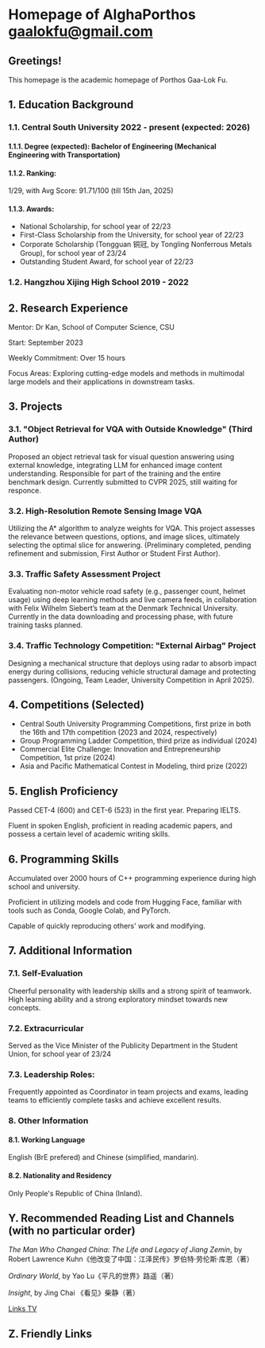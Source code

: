 # Homepage of AlghaPorthos gaalokfu@gmail.com

## Greetings!

This homepage is the academic homepage of Porthos Gaa-Lok Fu. 

## 1. Education Background

### 1.1. Central South University 2022 - present (expected: 2026)

#### 1.1.1. Degree (expected): Bachelor of Engineering (Mechanical Engineering with Transportation)

#### 1.1.2. Ranking: 
1/29, with Avg Score: 91.71/100 (till 15th Jan, 2025)

#### 1.1.3. Awards:

- National Scholarship, for school year of 22/23
- First-Class Scholarship from the University, for school year of 22/23
- Corporate Scholarship (Tongguan 铜冠, by Tongling Nonferrous Metals Group), for school year of 23/24
- Outstanding Student Award, for school year of 22/23

### 1.2.  Hangzhou Xijing High School 2019 - 2022

## 2. Research Experience
Mentor: Dr Kan, School of Computer Science, CSU

Start: September 2023

Weekly Commitment: Over 15 hours

Focus Areas: Exploring cutting-edge models and methods in multimodal large models and their applications in downstream tasks.

## 3. Projects
### 3.1. "Object Retrieval for VQA with Outside Knowledge" (Third Author)

Proposed an object retrieval task for visual question answering using external knowledge, integrating LLM for enhanced image content understanding. Responsible for part of the training and the entire benchmark design. Currently submitted to CVPR 2025, still waiting for responce.

### 3.2. High-Resolution Remote Sensing Image VQA

Utilizing the A* algorithm to analyze weights for VQA. This project assesses the relevance between questions, options, and image slices, ultimately selecting the optimal slice for answering. (Preliminary completed, pending refinement and submission, First Author or Student First Author).

### 3.3. Traffic Safety Assessment Project

Evaluating non-motor vehicle road safety (e.g., passenger count, helmet usage) using deep learning methods and live camera feeds, in collaboration with Felix Wilhelm Siebert’s team at the Denmark Technical University. Currently in the data downloading and processing phase, with future training tasks planned.

### 3.4. Traffic Technology Competition: "External Airbag" Project

Designing a mechanical structure that deploys using radar to absorb impact energy during collisions, reducing vehicle structural damage and protecting passengers. (Ongoing, Team Leader, University Competition in April 2025).

## 4. Competitions (Selected)
- Central South University Programming Competitions, first prize in both the 16th and 17th competition (2023 and 2024, respectively)
- Group Programming Ladder Competition, third prize as individual (2024)
- Commercial Elite Challenge: Innovation and Entrepreneurship Competition, 1st prize (2024)
- Asia and Pacific Mathematical Contest in Modeling, third prize (2022)


## 5. English Proficiency

Passed CET-4 (600) and CET-6 (523) in the first year. Preparing IELTS.

Fluent in spoken English, proficient in reading academic papers, and possess a certain level of academic writing skills.

## 6. Programming Skills
Accumulated over 2000 hours of C++ programming experience during high school and university.

Proficient in utilizing models and code from Hugging Face, familiar with tools such as Conda, Google Colab, and PyTorch.

Capable of quickly reproducing others' work and modifying.

## 7. Additional Information
### 7.1. Self-Evaluation

Cheerful personality with leadership skills and a strong spirit of teamwork. High learning ability and a strong exploratory mindset towards new concepts.

### 7.2. Extracurricular

Served as the Vice Minister of the Publicity Department in the Student Union, for school year of 23/24

### 7.3. Leadership Roles:

Frequently appointed as Coordinator in team projects and exams, leading teams to efficiently complete tasks and achieve excellent results.

### 8. Other Information

#### 8.1. Working Language

English (BrE prefered) and Chinese (simplified, mandarin).

#### 8.2. Nationality and Residency

Only People's Republic of China (Inland).


## Y. Recommended Reading List and Channels (with no particular order)

_The Man Who Changed China: The Life and Legacy of Jiang Zemin_, by Robert Lawrence Kuhn《他改变了中国：江泽民传》罗伯特·劳伦斯·库恩（著）

_Ordinary World_, by Yao Lu《平凡的世界》路遥（著）

_Insight_, by Jing Chai 《看见》柴静（著） 

[Links TV](https://www.youtube.com/@linksphotograph)

## Z. Friendly Links
